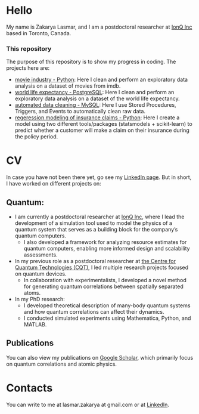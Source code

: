 # Hello

My name is Zakarya Lasmar, and I am a postdoctoral researcher at [IonQ Inc](https://ionq.com/) based in Toronto, Canada. 

### This repository

The purpose of this repository is to show my progress in coding. The projects here are:

- [movie industry - Python](https://github.com/Zak-Las/Portfolio-DataProjects/tree/main/movie%20industry%20-%20Python): Here I clean and perform an exploratory data analysis on a dataset of movies from imdb.
- [world life expectancy - PostgreSQL](https://github.com/Zak-Las/Portfolio-DataProjects/tree/main/world%20life%20expectancy%20-%20PostgreSQL): Here I clean and perform an exploratory data analysis on a dataset of the world life expectancy.
- [automated data cleaning - MySQL](https://github.com/Zak-Las/Portfolio-DataProjects/tree/main/automated%20data%20cleaning%20-%20MySQL): Here I use Stored Procedures, Triggers, and Events to automatically clean raw data.
- [regeression modeling of insurance claims - Python](https://github.com/Zak-Las/Portfolio-DataProjects/tree/main/predicting%20insurance%20claims%20-%20Regeression%20Modeling): Here I create a model using two different tools/packages (statsmodels + scikit-learn) to predict whether a customer will make a claim on their insurance during the policy period. 

# CV

In case you have not been there yet, go see my [LinkedIn page](https://www.linkedin.com/in/zak-las/).
But in short, I have worked on different projects on:

## Quantum:

+ I am currently a postdoctoral researcher at [IonQ Inc](https://ionq.com/), where I lead the development of a simulation tool used to model the physics of a quantum system that serves as a building block for the company’s quantum computers.
  - I also developed a framework for analyzing resource estimates for quantum computers, enabling more informed design and scalability assessments.
+ In my previous role as a postdoctoral researcher at [the Centre for Quantum Technologies (CQT)](https://www.cqt.sg), I led multiple research projects focused on quantum devices.
  - In collaboration with experimentalists, I developed a novel method for generating quantum correlations between spatially separated atoms.
+ In my PhD research:
  - I developed theoretical description of many-body quantum systems and how quantum correlations can affect their dynamics.
  - I conducted simulated experiments using Mathematica, Python, and MATLAB.

## Publications

You can also view my publications on [Google Scholar](https://scholar.google.com/citations?user=fwOde-oAAAAJ&hl=en), which primarily focus on quantum correlations and atomic physics.


# Contacts

You can write to me at lasmar.zakarya at gmail.com or at [LinkedIn](https://www.linkedin.com/in/zak-las/). 
